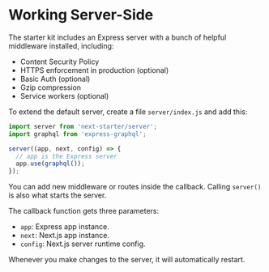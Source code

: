 # Working Server-Side

The starter kit includes an Express server with a bunch of helpful middleware installed, including:

- Content Security Policy
- HTTPS enforcement in production (optional)
- Basic Auth (optional)
- Gzip compression
- Service workers (optional)

To extend the default server, create a file `server/index.js` and add this:

```js
import server from 'next-starter/server';
import graphql from 'express-graphql';

server((app, next, config) => {
  // app is the Express server
  app.use(graphql());
});
```

You can add new middleware or routes inside the callback. Calling `server()` is also what starts the server.

The callback function gets three parameters:

- `app`: Express app instance.
- `next`: Next.js app instance.
- `config`: Next.js server runtime config.

Whenever you make changes to the server, it will automatically restart.
